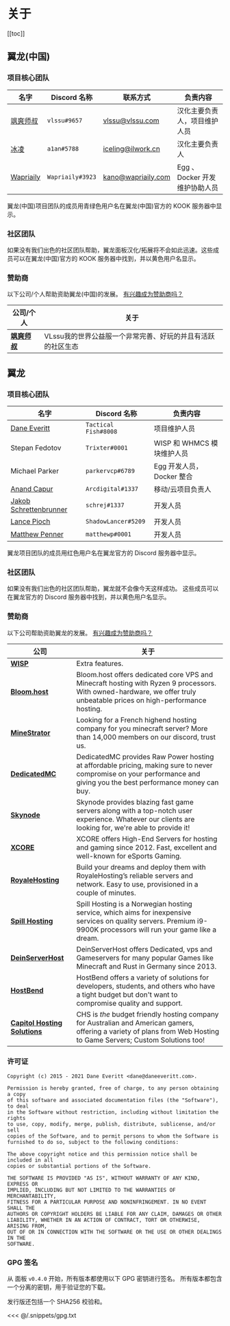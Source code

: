 # 关于
[[toc]]

## 翼龙(中国)
### 项目核心团队
| 名字 | Discord 名称 | 联系方式 | 负责内容 |
| ---- | ------------ | ------ | ---- |
| [飒爽师叔](https://vlssu.com/) | `vlssu#9657` | [vlssu@vlssu.com](mailto:vlssu@vlssu.com) | 汉化主要负责人，项目维护人员 |
| [冰凌](https://ilwork.cn/) | `a1an#5788` | [iceling@ilwork.cn](mailto:iceling@ilwork.cn) | 汉化主要负责人 |
| [Wapriaily](https://www.wapriaily.com/) | `Wapriaily#3923` | [kano@wapriaily.com](mailto:kano@wapriaily.com) | Egg 、Docker 开发维护协助人员 |

翼龙(中国)项目团队的成员用青绿色用户名在翼龙(中国)官方的 KOOK 服务器中显示。

### 社区团队
如果没有我们出色的社区团队帮助，翼龙面板汉化/拓展将不会如此迅速。这些成员可以在翼龙(中国)官方的 KOOK 服务器中找到，并以黄色用户名显示。

### 赞助商
以下公司/个人帮助资助翼龙(中国)的发展。 [有兴趣成为赞助商吗？](https://afdian.net/@vlssu)

| 公司/个人 | 关于 |
| ------- | ----- |
| [**飒爽师叔**](https://vlssu.cn) | VLssu我的世界公益服一个非常完善、好玩的并且有活跃的社区生态 |

## 翼龙
### 项目核心团队
| 名字 | Discord 名称 | 负责内容 |
| ---- | ------------ | ---- |
| [Dane Everitt](https://daneeveritt.com/) | `Tactical Fish#8008` | 项目维护人员 |
| Stepan Fedotov | `Trixter#0001` | WISP 和 WHMCS 模块维护人员 |
| Michael Parker | `parkervcp#6789` | Egg 开发人员，Docker 整合 |
| [Anand Capur](https://anand.io/) | `Arcdigital#1337` | 移动/云项目负责人 |
| [Jakob Schrettenbrunner](https://schrej.net/) | `schrej#1337` | 开发人员 |
| [Lance Pioch](https://lancepioch.com/) | `ShadowLancer#5209` | 开发人员 |
| [Matthew Penner](https://matthewp.io/) | `matthewp#0001` | 开发人员 |

翼龙项目团队的成员用红色用户名在翼龙官方的 Discord 服务器中显示。

### 社区团队
如果没有我们出色的社区团队帮助，翼龙就不会像今天这样成功。 这些成员可以在翼龙官方的 Discord 服务器中找到，并以黄色用户名显示。

### 赞助商
以下公司帮助资助翼龙的发展。 [有兴趣成为赞助商吗？](https://github.com/sponsors/DaneEveritt)

| 公司 | 关于 |
| ------- | ----- |
| [**WISP**](https://wisp.gg) | Extra features. |
| [**Bloom.host**](https://bloom.host) | Bloom.host offers dedicated core VPS and Minecraft hosting with Ryzen 9 processors. With owned-hardware, we offer truly unbeatable prices on high-performance hosting. |
| [**MineStrator**](https://minestrator.com/) | Looking for a French highend hosting company for you minecraft server? More than 14,000 members on our discord, trust us. |
| [**DedicatedMC**](https://dedicatedmc.io/) | DedicatedMC provides Raw Power hosting at affordable pricing, making sure to never compromise on your performance and giving you the best performance money can buy. |
| [**Skynode**](https://www.skynode.pro/) | Skynode provides blazing fast game servers along with a top-notch user experience. Whatever our clients are looking for, we're able to provide it! |
| [**XCORE**](https://xcore-server.de/) | XCORE offers High-End Servers for hosting and gaming since 2012. Fast, excellent and well-known for eSports Gaming. |
| [**RoyaleHosting**](https://royalehosting.net/) | Build your dreams and deploy them with RoyaleHosting’s reliable servers and network. Easy to use, provisioned in a couple of minutes. |
| [**Spill Hosting**](https://spillhosting.no/) | Spill Hosting is a Norwegian hosting service, which aims for inexpensive services on quality servers. Premium i9-9900K processors will run your game like a dream. |
| [**DeinServerHost**](https://deinserverhost.de/) | DeinServerHost offers Dedicated, vps and Gameservers for many popular Games like Minecraft and Rust in Germany since 2013. |
| [**HostBend**](https://hostbend.com/) | HostBend offers a variety of solutions for developers, students, and others who have a tight budget but don't want to compromise quality and support. |
| [**Capitol Hosting Solutions**](https://capitolsolutions.cloud/) | CHS is *the* budget friendly hosting company for Australian and American gamers, offering a variety of plans from Web Hosting to Game Servers; Custom Solutions too! |

### 许可证
``` text
Copyright (c) 2015 - 2021 Dane Everitt <dane@daneeveritt.com>.

Permission is hereby granted, free of charge, to any person obtaining a copy
of this software and associated documentation files (the "Software"), to deal
in the Software without restriction, including without limitation the rights
to use, copy, modify, merge, publish, distribute, sublicense, and/or sell
copies of the Software, and to permit persons to whom the Software is
furnished to do so, subject to the following conditions:

The above copyright notice and this permission notice shall be included in all
copies or substantial portions of the Software.

THE SOFTWARE IS PROVIDED "AS IS", WITHOUT WARRANTY OF ANY KIND, EXPRESS OR
IMPLIED, INCLUDING BUT NOT LIMITED TO THE WARRANTIES OF MERCHANTABILITY,
FITNESS FOR A PARTICULAR PURPOSE AND NONINFRINGEMENT. IN NO EVENT SHALL THE
AUTHORS OR COPYRIGHT HOLDERS BE LIABLE FOR ANY CLAIM, DAMAGES OR OTHER
LIABILITY, WHETHER IN AN ACTION OF CONTRACT, TORT OR OTHERWISE, ARISING FROM,
OUT OF OR IN CONNECTION WITH THE SOFTWARE OR THE USE OR OTHER DEALINGS IN THE
SOFTWARE.
```

### GPG 签名
从 面板 `v0.4.0` 开始，所有版本都使用以下 GPG 密钥进行签名。 所有版本都包含一个分离的密钥，用于验证您的下载。

发行版还包括一个 SHA256 校验和。

<<< @/.snippets/gpg.txt
